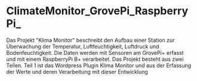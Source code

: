 # ClimateMonitor_GrovePi_RaspberryPi_
Das Projekt "Klima Monitor" beschreibt den Aufbau einer Station zur Überwachung der Temperatur, Luftfeuchtigkeit, Luftdruck und Bodenfeuchtigkeit. Die Daten werden mit Sensoren am GrovePi+ erfasst und mit einem RaspberryPi B+ verarbeitet. Das Projekt besteht aus zwei Teilen. Teil 1 ist das Wordpress Plugin Klima Monitor und aus der Erfassung der Werte und deren Verarbeitung mit dieser Entwicklung
